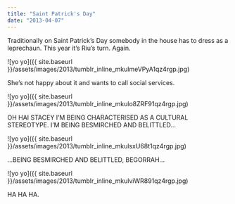 ```yaml
---
title: "Saint Patrick's Day"
date: "2013-04-07"
---
```


Traditionally on Saint Patrick’s Day somebody in the house has to dress as a leprechaun. This year it’s Riu’s turn. Again.

![yo yo]({{ site.baseurl }}/assets/images/2013/tumblr_inline_mkulmeVPyA1qz4rgp.jpg)

She’s not happy about it and wants to call social services.

![yo yo]({{ site.baseurl }}/assets/images/2013/tumblr_inline_mkulo8ZRF91qz4rgp.jpg)

OH HAI STACEY I’M BEING CHARACTERISED AS A CULTURAL STEREOTYPE. I’M BEING BESMIRCHED AND BELITTLED…

![yo yo]({{ site.baseurl }}/assets/images/2013/tumblr_inline_mkulsxU68t1qz4rgp.jpg)

…BEING BESMIRCHED AND BELITTLED, BEGORRAH…

![yo yo]({{ site.baseurl }}/assets/images/2013/tumblr_inline_mkulviWR891qz4rgp.jpg)

HA HA HA.

